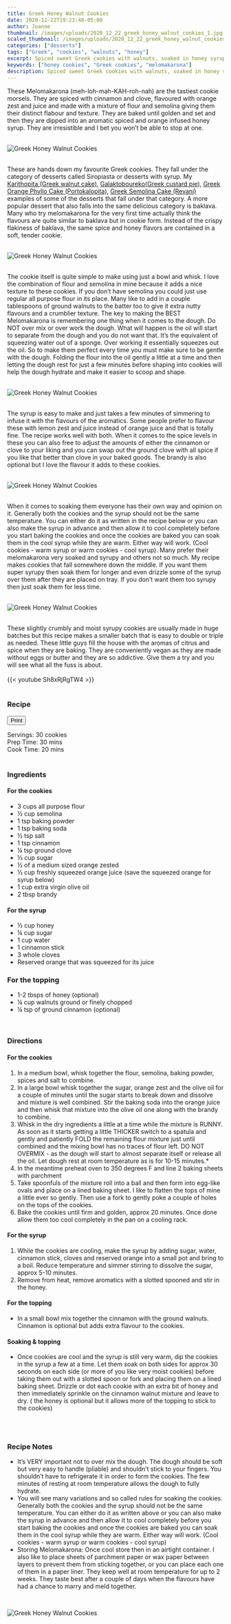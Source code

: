 ```yaml
---
title: Greek Honey Walnut Cookies
date: 2020-12-22T19:23:48-05:00
author: Joanne
thumbnail: /images/uploads/2020_12_22_greek_honey_walnut_cookies_1.jpg
scaled_thumbnail: /images/uploads/2020_12_22_greek_honey_walnut_cookies_0.jpg
categories: ["desserts"]
tags: ["Greek", "cookies", "walnuts", "honey"]
excerpt: Spiced sweet Greek cookies with walnuts, soaked in honey syrup (small batch)
keywords: ["honey cookies", "Greek cookies", "melomakarona"]
description: Spiced sweet Greek cookies with walnuts, soaked in honey syrup (small batch)
---
```

<span class="blog-text">

These Melomakarona (meh-loh-mah-KAH-roh-nah) are the tastiest cookie morsels. They are spiced with cinnamon and clove, flavoured with orange zest and juice and made with a mixture of flour and semolina giving them their distinct flabour and texture. They are baked until golden and set and then they are dipped into an aromatic spiced and orange infused honey syrup. They are irresistible and I bet you won’t be able to stop at one. 
</br>
</br>

![Greek Honey Walnut Cookies](/images/uploads/2020_12_22_greek_honey_walnut_cookies_2.jpg)
</br>
</br>

These are hands down my favourite Greek cookies. They fall under the category of desserts called Siropiasta or desserts with syrup.  My [Karithopita (Greek walnut cake)](https://www.oliveandmango.com/karithopita-greek-walnut-cake/), [Galaktoboureko(Greek custard pie)](https://www.oliveandmango.com/galaktoboureko-greek-custard-pie/), [Greek Orange Phyllo Cake (Portokalopita)](https://www.oliveandmango.com/greek-orange-phyllo-cake-portokalopita/), [Greek Semolina Cake (Revani)](https://www.oliveandmango.com/greek-semolina-cake-revani/) examples of some of the desserts that fall under that category. A more popular dessert that also falls into the same delicious category is baklava. Many who try melomakarona for the very first time actually think the flavours are quite similar to baklava but in cookie form. Instead of the crispy flakiness of baklava, the same spice and honey flavors are contained in a soft, tender cookie.
</br>
</br>

![Greek Honey Walnut Cookies](/images/uploads/2020_12_22_greek_honey_walnut_cookies_3.jpg)
</br>
</br>

The cookie itself is quite simple to make using just a bowl and whisk. I love the combination of flour and semolina in mine because it adds a nice texture to these cookies. If you don’t have semolina you could just use regular all purpose flour in its place. Many like to add in a couple tablespoons of ground walnuts to the batter too to give it extra nutty flavours and a crumblier texture. The key to making the BEST Melomakarona is remembering one thing when it comes to the dough. Do NOT over mix or over work the dough. What will happen is the oil will start to separate from the dough and you do not want that.  It’s the equivalent of squeezing water out of a sponge. Over working it essentially squeezes out the oil.  So to make them perfect every time you must make sure to be gentle with the dough. Folding the flour into the oil gently a little at a time and then letting the dough rest for just a few minutes before shaping into cookies will help the dough hydrate and make it easier to scoop and shape. 
</br>
</br>

![Greek Honey Walnut Cookies](/images/uploads/2020_12_22_greek_honey_walnut_cookies_4.jpg)
</br>
</br>

The syrup is easy to make and just takes a few minutes of simmering to infuse it with the flavours of the aromatics. Some people prefer to flavour these with lemon zest and juice instead of orange juice and that is totally fine. The recipe works well with both. When it comes to the spice levels in these you can also free to adjust the amounts of either the cinnamon or clove to your liking and you can swap out the ground clove with all spice if you like that better than clove in your baked goods. The brandy is also optional but I love the flavour it adds to these cookies.
</br>
</br>

![Greek Honey Walnut Cookies](/images/uploads/2020_12_22_greek_honey_walnut_cookies_5.jpg)
</br>
</br>

When it comes to soaking them everyone has their own way and opinion on it. Generally both the cookies and the syrup should not be the same temperature. You can either do it as written in the recipe below or you can also make the syrup in advance and then allow it to cool completely before you start baking the cookies and once the cookies are baked you can soak them in the cool syrup while they are warm.  Either way will work.  (Cool cookies - warm syrup or warm cookies - cool syrup). Many prefer their melomakarona very soaked and syrupy and others not so much. My recipe makes cookies that fall somewhere down the middle. If you want them super syrupy then soak them for longer and even drizzle some of the syrup over them after they are placed on tray. If you don’t want them too syrupy then just soak them for less time. 
</br>
</br>

![Greek Honey Walnut Cookies](/images/uploads/2020_12_22_greek_honey_walnut_cookies_6.jpg)
</br>
</br>

These slightly crumbly and moist syrupy cookies are usually made in huge batches but this recipe makes a smaller batch that is easy to double or triple as needed. These little guys fill the house with the aromas of citrus and spice when they are baking. They are conveniently vegan as they are made without eggs or butter and they are so addictive. Give them a try and you will see what all the fuss is about. 
</br>
</br>
{{< youtube Sh8xRjRgTW4 >}}
</br>
</br>
</span>

### Recipe
<div print_button><form>
<input type="button" value="Print" class="btn__print" onClick="window.print()">
</form></div>

<div>Servings: <span itemprop="recipeYield">30 cookies</div>
<div>Prep Time: <meta itemprop="prepTime" content="PT30M">30 mins</div>
<div>Cook Time: <meta itemprop="cookTime" content="PT20M">20 mins</div>
</br>

### Ingredients

#### For the cookies
* <span itemprop="recipeIngredient">3 cups all purpose flour </span>
* <span itemprop="recipeIngredient">½ cup semolina </span>
* <span itemprop="recipeIngredient">1 tsp baking powder</span>
* <span itemprop="recipeIngredient">1 tsp baking soda </span>
* <span itemprop="recipeIngredient">½ tsp salt</span>
* <span itemprop="recipeIngredient">1 tsp cinnamon</span>
* <span itemprop="recipeIngredient">¼ tsp ground clove</span>
* <span itemprop="recipeIngredient">&frac13; cup sugar </span>
* <span itemprop="recipeIngredient">½ of a medium sized orange zested </span>
* <span itemprop="recipeIngredient">½ cup freshly squeezed orange juice (save the squeezed orange for syrup below) </span>
* <span itemprop="recipeIngredient">1 cup extra virgin olive oil </span>
* <span itemprop="recipeIngredient">2 tbsp brandy </span>

#### For the syrup 
* <span itemprop="recipeIngredient">½ cup honey </span>
* <span itemprop="recipeIngredient">¼ cup sugar </span>
* <span itemprop="recipeIngredient">1 cup water</span>
* <span itemprop="recipeIngredient">1 cinnamon stick </span>
* <span itemprop="recipeIngredient">3 whole cloves </span>
* <span itemprop="recipeIngredient">Reserved orange that was squeezed for its juice </span>

### For the topping
* 1-2 tbsps of honey (optional)
* ¼ cup walnuts ground or finely chopped
* ¼ tsp of ground cinnamon (optional) 
</br>

### Directions
#### For the cookies
1. In a medium bowl, whisk together the flour, semolina, baking powder, spices and salt to combine. 
2. In a large bowl whisk together the sugar, orange zest and the olive oil for a couple of minutes until the sugar starts to break down and dissolve and mixture is well combined. Stir the baking soda into the orange juice and then whisk that mixture into the olive oil one along with the brandy to combine. 
3. Whisk in the dry ingredients a little at a time while the mixture is RUNNY.  As soon as it starts getting a little THICKER switch to a spatula and gently and patiently FOLD the remaining flour mixture just until combined and the mixing bowl has no traces of flour left. DO NOT OVERMIX - as the dough will start to almost separate itself or release all the oil. Let dough rest at room temperature as is for 10-15 minutes.*
4. In the meantime preheat oven to 350 degrees F and line 2 baking sheets with parchment 
5. Take spoonfuls of the mixture roll into a ball and then form into egg-like ovals and place on a lined baking sheet. I like to flatten the tops of mine a little ever so gently. Then use a fork to gently poke a couple of holes on the tops of the cookies. 
6. Bake the cookies until firm and golden, approx 20 minutes. Once done allow them too cool completely in the pan on a cooling rack. 

#### For the syrup 
1. While the cookies are cooling, make the syrup by adding sugar, water, cinnamon stick, cloves and reserved orange into a small pot and bring to a boil. Reduce temperature and simmer stirring to dissolve the sugar, approx 5-10 minutes. 
2. Remove from heat, remove aromatics with a slotted spooned and stir in the honey.

#### For the topping
* In a small bowl mix together the cinnamon with the ground walnuts. Cinnamon is optional but adds extra flavour to the cookies.

#### Soaking & topping 
* Once cookies are cool and the syrup is still very warm, dip the cookies in the syrup a few at a time. Let them soak on both sides for approx 30 seconds on each side (or more of you like very moist cookies) before taking them out with a slotted spoon or fork and placing them on a lined baking sheet.
Drizzle or dot each cookie with an extra bit of honey and then immediately sprinkle on the cinnamon walnut mixture and leave to dry. ( the honey is optional but it allows more of the topping to stick to the cookies)
</br>
</br>

### Recipe Notes
* It’s VERY important not to over mix the dough. The dough should be soft but very easy to handle (pliable) and shouldn’t stick to your fingers. You shouldn’t have to refrigerate it in order to form the cookies. The few minutes of resting at room temperature allows the dough to fully hydrate. 
* You will see many variations and so called rules for soaking the cookies. Generally both the cookies and the syrup should not be the same temperature. You can either do it as written above or you can also make the syrup in advance and then allow it to cool completely before you start baking the cookies and once the cookies are baked you can soak them in the cool syrup while they are warm. Either way will work. (Cool cookies - warm syrup or warm cookies - cool syrup)
* Storing Melomakarona: Once cool store then in an airtight container. I also like to place sheets of parchment paper or wax paper between layers to prevent them from sticking together, or you can place each one of them in a paper liner. They keep well at room temperature for up to 2 weeks. They taste best after a couple of days when the flavours have had a chance to marry and meld together.  

</br>

![Greek Honey Walnut Cookies](/images/uploads/2020_12_22_greek_honey_walnut_cookies_7.jpg)